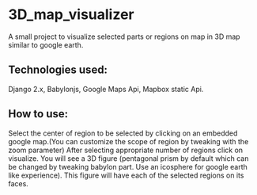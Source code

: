 # 3D_map_visualizer
A small project to visualize selected parts or regions on map in 3D map similar to google earth.

## Technologies used:

Django 2.x, Babylonjs, Google Maps Api, Mapbox static Api.

## How to use:

Select the center of region to be selected by clicking on an embedded google map.(You can customize the scope of region by tweaking with the zoom parameter)
After selecting appropriate number of regions click on visualize.
You will see a 3D figure (pentagonal prism by default which can be changed by tweaking babylon part. Use an icosphere for google earth like experience).
This figure will have each of the selected regions on its faces.
